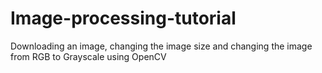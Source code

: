 # Image-processing-tutorial
Downloading an image, changing the image size and changing the image from RGB to Grayscale using OpenCV
